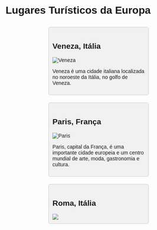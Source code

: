 <!DOCTYPE html>
<html lang="pt">
<head>
    <meta charset="UTF-8">
    <meta name="viewport" content="width=device-width, initial-scale=1.0">
    <title>Lugares Turísticos da Europa</title>
    <style>
        body {
            font-family: Arial, sans-serif;
        }
        .container {
            display: flex;
            flex-wrap: wrap;
            justify-content: center;
        }
        .card {
        background-color: #f1f1f1;
            border: 1px solid #ccc;
            border-radius: 5px;
            margin: 10px;
            padding: 10px;
            width: 250px;
        }
        .card img {
            max-width: 100%;
            height: auto;
        }
    </style>
</head>
<body>
    <h1>Lugares Turísticos da Europa</h1>
    <div class="container">
        <div class="card">
            <h2>Veneza, Itália</h2>
            <img src="https://source.unsplash.com/random/250x250?venice" alt="Veneza">
            <p>Veneza é uma cidade italiana localizada no noroeste da Itália, no golfo de Veneza.</p>
        </div>
        <div class="card">
            <h2>Paris, França</h2>
            <img src="https://source.unsplash.com/random/250x250?paris" alt="Paris">
            <p>Paris, capital da França, é uma importante cidade europeia e um centro mundial de arte, moda, gastronomia e cultura.</p>
        </div>
        <div class="card">
            <h2>Roma, Itália</h2>
            <img src="https://source.unsplash.com/random/250x250?rome"



